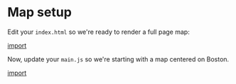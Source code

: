 # Map setup

Edit your `index.html` so we're ready to render a full page map:

[import](../../../src/en/examples/raster/map.html)

Now, update your `main.js` so we're starting with a map centered on Boston.

[import](../../../src/en/examples/raster/map.js)
